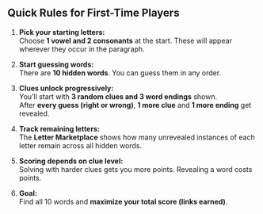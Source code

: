 ## Quick Rules for First-Time Players

1. **Pick your starting letters:**  
    Choose **1 vowel and 2 consonants** at the start. These will appear wherever they occur in the paragraph.
    
2. **Start guessing words:**  
    There are **10 hidden words**. You can guess them in any order.
    
3. **Clues unlock progressively:**  
    You’ll start with **3 random clues and 3 word endings** shown.  
    After **every guess (right or wrong)**, **1 more clue** and **1 more ending** get revealed.
    
4. **Track remaining letters:**  
    The **Letter Marketplace** shows how many unrevealed instances of each letter remain across all hidden words.
    
5. **Scoring depends on clue level:**  
    Solving with harder clues gets you more points. Revealing a word costs points.
    
6. **Goal:**  
    Find all 10 words and **maximize your total score (links earned)**.
    